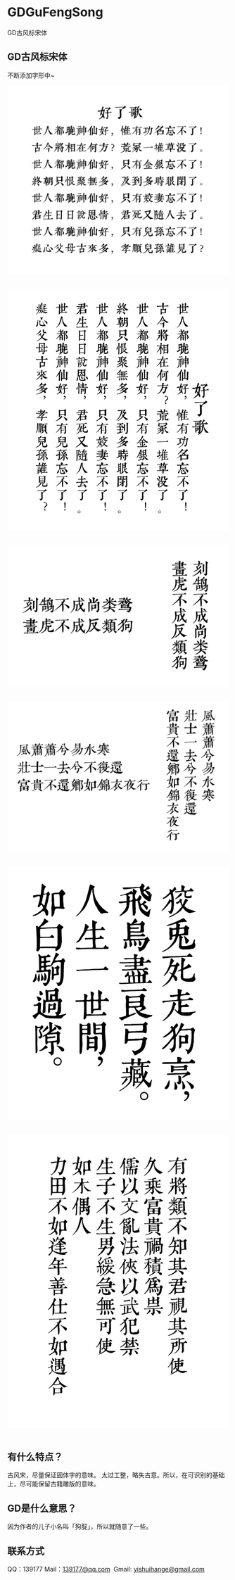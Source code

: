 # GDGuFengSong
GD古风标宋体

## GD古风标宋体
不断添加字形中~

![字样图片](demo5.jpg "DEMO3") 

![字样图片](demo4.jpg "DEMO3") 

![字样图片](demo3.jpg "DEMO3") 

![字样图片](demo2.jpg "DEMO2") 

![字样图片](demo1.jpg "DEMO1") 

![字样图片](dmeo.jpg "DEMO")    

## 有什么特点？
古风宋，尽量保证固体字的意味。
太过工整，略失古意。所以，在可识别的基础上，尽可能保留古籍雕版的意味。

## GD是什么意思？
因为作者的儿子小名叫「狗腚」，所以就随意了一些。

## 联系方式
QQ：139177
Mail：139177@qq.com 
Gmail: yishuihange@gmail.com 

